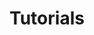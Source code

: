 ---
title: Tutorials
summary: "Things I’ve learned that might serve others, too: a list of tutorials and how-tos."
images:
- https://res.cloudinary.com/ypertex/image/upload/c_fill,dpr_auto,f_auto,g_auto,h_630,q_auto,w_1200/d9b97997-d2c8-4d4a-a251-2b9c15a7549a
imageAttribution: "[Ben White](https://unsplash.com/photos/qDY9ahp0Mto)"
---
